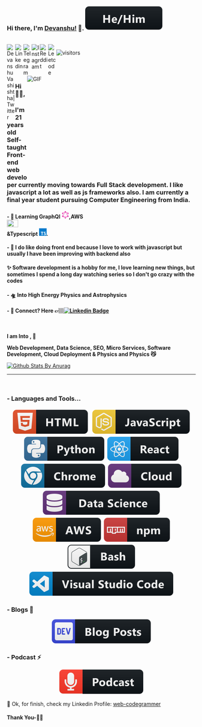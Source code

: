 ### Hi there, I'm [Devanshu!](https://in.linkedin.com/in/web-codegrammer) 👋.  <img src="https://raw.githubusercontent.com/8bithemant/8bithemant/master/svg/pronouns/hehim.svg" >


<br/>
<a href="https://twitter.com/Web_codegrammer">
  <img align="left" alt="Devanshu Vashishtha| Twitter" width="22px" src="https://cdn.jsdelivr.net/npm/simple-icons@v3/icons/twitter.svg" />
</a>
<a href="https://in.linkedin.com/in/web-codegrammer">
  <img align="left" alt="Linkedin" width="22px" src="https://cdn.jsdelivr.net/npm/simple-icons@v3/icons/linkedin.svg" />
</a>
<a href="https://t.me/Selfmade_middleclass">
  <img align="left" alt="Telegram" width="22px" src="https://cdn.jsdelivr.net/npm/simple-icons@v3/icons/telegram.svg" />
</a>
<a href="https://www.instagram.com/selfmade_middleclass_boy/">
  <img align="left" alt="Instagram" width="22px" src="https://cdn.jsdelivr.net/npm/simple-icons@v3/icons/instagram.svg" />
</a>
<a href="https://www.reddit.com/user//">
  <img align="left" alt=" Reddit" width="22px" src="https://cdn.jsdelivr.net/npm/simple-icons@v3/icons/reddit.svg" />
</a>
<a href="https://leetcode.com/web-codegrammer/">
  <img align="left" alt="Leetcode" width="22px" src="https://cdn.jsdelivr.net/npm/simple-icons@v3/icons/leetcode.svg" />
</a>

![visitors](https://visitor-badge.glitch.me/badge?page_id=web-codegrammer.visitor-badge)

<br />

<img align="right" height="270px" width="450px" alt="GIF" src="https://media.giphy.com/media/paVD7uL8uz6us/giphy.gif" />
<br />

### Hi 🙋‍♂️,
### I'm 21 years old Self-taught Front-end web developer currently moving towards Full Stack development. I like javascript a lot as well as js frameworks also. I am currently a final year student pursuing Computer Engineering from India.


#### - 🥀 Learning GraphQl  <code><img height="20" src="https://raw.githubusercontent.com/github/explore/5c058a388828bb5fde0bcafd4bc867b5bb3f26f3/topics/graphql/graphql.png"></code>,AWS <code> <img height="20" width="30" src="https://www.icontechnicalgroup.com/wp-content/uploads/2019/08/Image-AWS-Logo.png"> </code> &Typescript <code><img height="20" src="https://raw.githubusercontent.com/github/explore/80688e429a7d4ef2fca1e82350fe8e3517d3494d/topics/typescript/typescript.png"></code>.




#### - 🔭 I do like doing front end because I love to work with javascript but usually I have been improving with backend also

#### :sparkles: Software development is a hobby for me, I love learning new things, but sometimes I spend a long day watching series so I don't go crazy with the codes 

#### - 🛸 Into High Energy Physics and Astrophysics

#### - 💬 Connect? Here 👉🏼[![Linkedin Badge](https://img.shields.io/badge/-LinkedIn-blue?style=flat-square&logo=Linkedin&logoColor=white&link=https://www.linkedin.com/in/leticiacamposs/)](https://in.linkedin.com/in/web-codegrammer)


<br />


**I am Into , 🙏**

**Web Development, Data Science, SEO, Micro Services, Software Development, Cloud Deployment & Physics and Physics 😼**
<br />


[![Github Stats By Anurag](https://github-readme-stats.vercel.app/api?username=web-codegrammer&show_icons=true&title_color=fff&icon_color=79ff97&text_color=9f9f9f&bg_color=151515)](https://github.com/anuraghazra/github-readme-stats)

*************

<br />

### - Languages and Tools...

<p align="center">

<!-- For more icons please follow  https://github.com/MikeCodesDotNET/ColoredBadges -->

 <img src="https://raw.githubusercontent.com/8bithemant/8bithemant/master/svg/dev/languages/html.svg" alt="html" style="vertical-align:top; margin:4px">    
<img src="https://raw.githubusercontent.com/8bithemant/8bithemant/master/svg/dev/languages/js.svg" alt="js" style="vertical-align:top; margin:4px"><img src="https://raw.githubusercontent.com/8bithemant/8bithemant/master/svg/dev/languages/python.svg" alt="python" style="vertical-align:top; margin:4px"><img src="https://raw.githubusercontent.com/8bithemant/8bithemant/master/svg/dev/frameworks/react.svg" alt="react" style="vertical-align:top; margin:4px"><img src="https://raw.githubusercontent.com/8bithemant/8bithemant/master/svg/dev/misc/chrome.svg" alt="chrome" style="vertical-align:top; margin:4px"><img src="https://raw.githubusercontent.com/8bithemant/8bithemant/master/svg/dev/misc/cloud.svg" alt="cloud" style="vertical-align:top; margin:4px"><img src="https://raw.githubusercontent.com/8bithemant/8bithemant/master/svg/dev/misc/datascience.svg" alt="datascience" style="vertical-align:top; margin:4px"><img src="https://raw.githubusercontent.com/8bithemant/8bithemant/master/svg/dev/services/aws.svg" alt="aws" style="vertical-align:top; margin:4px"><img src="https://raw.githubusercontent.com/8bithemant/8bithemant/master/svg/dev/services/npm.svg" alt="npm" style="vertical-align:top; margin:4px"><img src="https://raw.githubusercontent.com/8bithemant/8bithemant/master/svg/dev/tools/bash.svg" alt="bash" style="vertical-align:top; margin:4px"><img src="https://raw.githubusercontent.com/8bithemant/8bithemant/master/svg/dev/tools/visualstudio_code.svg" alt="vscode" style="vertical-align:top; margin:4px">

</p>


### - Blogs 🌱

<p align="center">
<img src="https://raw.githubusercontent.com/8bithemant/8bithemant/master/svg/blogs/devto.svg"> 
</p>

### - Podcast ⚡️
<p align="center">
  <img src="https://raw.githubusercontent.com/8bithemant/8bithemant/master/svg/streaming/podcast.svg"> 
</p>


:dizzy: Ok, for finish, check my Linkedin Profile: [web-codegrammer](https://in.linkedin.com/in/web-codegrammer)

#### Thank You-🙏🏼



  
